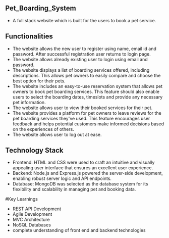﻿## Pet_Boarding_System
 * A full stack website which is built for the users to book a pet service.

## Functionalities
* The website allows the new user to register using name, email id and password. 
After successful registration user returns to login page. 
* The website allows already existing user to login using email and password. 
* The website displays a list of boarding services offered, including descriptions. This 
allows pet owners to easily compare and choose the best option for their pets. 
* The website includes an easy-to-use reservation system that allows pet owners to 
book pet boarding services. This feature should also enable users to select the boarding dates, 
timeslots and provide any necessary pet information. 
* The website allows user to view their booked services for their pet. 
* The website provides a platform for pet owners to leave reviews for the pet 
boarding services they've used. This feature encourages user feedback and helps potential 
customers make informed decisions based on the experiences of others. 
* The website allows user to log out at ease. 

## Technology Stack
* Frontend: HTML and CSS were used to craft an intuitive and visually appealing user interface that ensures an excellent user experience.
* Backend: Node.js and Express.js powered the server-side development, enabling robust server logic and API endpoints.
* Database: MongoDB was selected as the database system for its flexibility and scalability in managing pet and booking data.


#Key Learnings
* REST API Development
* Agile Development
* MVC Architecture
* NoSQL Databases
* complete understanding of front end and backend technologies

